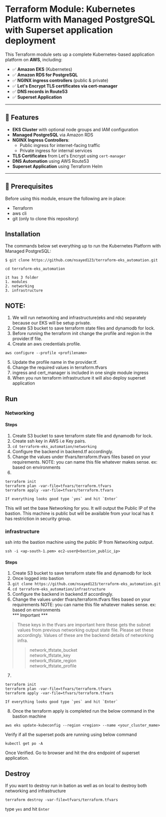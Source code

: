 # Terraform Module: Kubernetes Platform with Managed PostgreSQL with Superset application deployment

This Terraform module sets up a complete Kubernetes-based application platform on **AWS**, including:

- ✅ **Amazon EKS** (Kubernetes)
- ✅ **Amazon RDS for PostgreSQL**
- ✅ **NGINX ingress controllers** (public & private)
- ✅ **Let's Encrypt TLS certificates via cert-manager**
- ✅ **DNS records in Route53**
- ✅ **Superset Application**

---

## 🚀 Features

- **EKS Cluster** with optional node groups and IAM configuration
- **Managed PostgreSQL** via Amazon RDS
- **NGINX Ingress Controllers**:
  - Public ingress for internet-facing traffic
  - Private ingress for internal services
- **TLS Certificates** from Let's Encrypt using `cert-manager`
- **DNS Automation** using AWS Route53
- **Superset Application** using Terraform Helm

---

## 🧱 Prerequisites

Before using this module, ensure the following are in place:
- Terraform
- aws cli
- git (only to clone this repository)

## Installation

The commands below set everything up to run the Kubernetes Platform with Managed PostgreSQL:
```
$ git clone https://github.com/nsayed123/terraform-eks_automation.git

cd terraform-eks_automation

it has 3 folder
1. modules
2. networking
3. infrastructure

```

## NOTE:
1. We will run networking and infrastructure(eks and rds) separately because our EKS will be setup private.
2. Create S3 bucket to save terraform state files and dynamodb for lock.
3. Before running the terraform init change the profile and region in the provider.tf file.
4. Create an aws credentials profile.
```
aws configure --profile <profilename>
```
5. Update the profile name in the provider.tf.
6. Change the required values in terraform.tfvars
7. ingress and cert_manager is included in one single module ingress
8. When you run terraform infrastructure  it will also deploy superset application


## Run
### Networking
#### Steps
1. Create S3 bucket to save terraform state file and dynamodb for lock.
2. Create ssh key in AWS i.e Key pairs.
3. ``` cd terraform-eks_automation/networking ```
4. Configure the backend in backend.tf accordingly.
5. Change the values under tfvars/terraform.tfvars files based on your requirements.
    NOTE: you can name this file whatever makes sense. ex: based on environments
6. 
```
terraform init
terraform plan -var-file=tfvars/terraform.tfvars
terraform apply -var-file=tfvars/terraform.tfvars

If everything looks good type `yes` and hit `Enter` 
```
This will set the base Networking for you. It will output the Public IP of the bastion. This machine is public but will be available from your local has it has restriction in security group. <br />


### infrastructure
ssh into the bastion machine using the public IP from Networking output.

```
ssh -i <ap-south-1.pem> ec2-user@<bastion_public_ip>
```
#### Steps
1. Create S3 bucket to save terraform state file and dynamodb for lock
2. Once logged into bastion
3. ``` git clone https://github.com/nsayed123/terraform-eks_automation.git ```
4. ``` cd terraform-eks_automation/infrastructure ```
5. Configure the backend in backend.tf accordingly.
6. Change the values under tfvars/terraform.tfvars files based on your requirements
    NOTE: you can name this file whatever makes sense. ex: based on environments <br />
*** Important ***
> These keys in the tfvars are important here these gets the subnet values from previous networking output state file. Please set these accordingly. Values of these are the backend details of networking infra.
>> network_tfstate_bucket <br />
>> network_tfstate_key <br />
>> network_tfstate_region <br />
>> network_tfstate_profile <br />
7. 
```
terraform init
terraform plan -var-file=tfvars/terraform.tfvars
terraform apply -var-file=tfvars/terraform.tfvars

If everything looks good type `yes` and hit `Enter` 
```
8. Once the terraform apply is completed run the below command in the bastion machine
```
aws eks update-kubeconfig --region <region> --name <your_cluster_mame>

```

Verify if all the superset pods are running using below command
```
kubectl get po -A
```

Once Verified. Go to browser and hit the dns endpoint of superset application.


## Destroy
If you want to destroy run in bation as well as on local to destroy both networking and infrastructure
```
terraform destroy -var-file=tfvars/terraform.tfvars
```
type `yes` and hit `Enter` 


